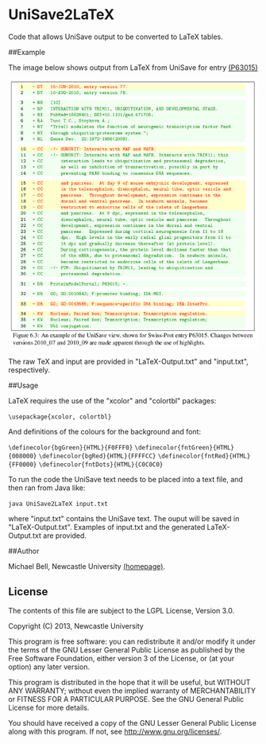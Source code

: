 UniSave2LaTeX
=============

Code that allows UniSave output to be converted to LaTeX tables.

##Example

The image below shows output from LaTeX from UniSave for entry
[(P63015)](http://www.uniprot.org/uniprot/P63015?version=78&version=77)

![Example output for UniSave entry P63015](example.png)

The raw TeX and input are provided in "LaTeX-Output.txt" and
"input.txt", respectively.

##Usage

LaTeX requires the use of the "xcolor" and "colortbl" packages:

`\usepackage{xcolor, colortbl}`

And definitions of the colours for the background and font:

`\definecolor{bgGreen}{HTML}{F0FFF0}`
`\definecolor{fntGreen}{HTML}{008000}`
`\definecolor{bgRed}{HTML}{FFFFCC}`
`\definecolor{fntRed}{HTML}{FF0000}`
`\definecolor{fntDots}{HTML}{C0C0C0}`

To run the code the UniSave text needs to be placed into a text file, and
then ran from Java like:

`java UniSave2LaTeX input.txt`

where "input.txt" contains the UniSave text. The ouput will be saved
in "LaTeX-Output.txt". Examples of input.txt and the generated
LaTeX-Output.txt are provided.

##Author 

Michael Bell, Newcastle University
[(homepage)](http://www.michaeljbell.co.uk).

## License

The contents of this file are subject to the LGPL License, Version
3.0.

Copyright (C) 2013, Newcastle University

This program is free software: you can redistribute it and/or modify
it under the terms of the GNU Lesser General Public License as
published by the Free Software Foundation, either version 3 of the
License, or (at your option) any later version.

This program is distributed in the hope that it will be useful, but
WITHOUT ANY WARRANTY; without even the implied warranty of
MERCHANTABILITY or FITNESS FOR A PARTICULAR PURPOSE. See the GNU
General Public License for more details.

You should have received a copy of the GNU Lesser General Public
License along with this program. If not, see
http://www.gnu.org/licenses/.


